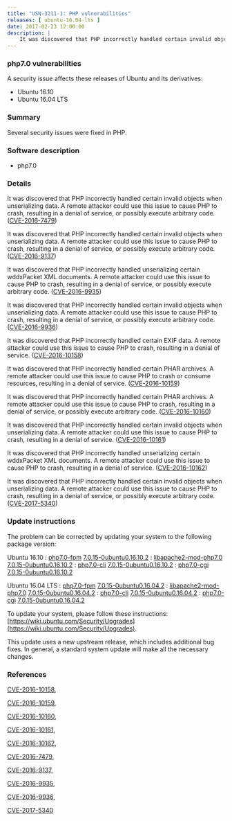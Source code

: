 ```yaml
---
title: "USN-3211-1: PHP vulnerabilities"
releases: [ ubuntu-16.04-lts ]
date: 2017-02-23 12:00:00
description: |
    It was discovered that PHP incorrectly handled certain invalid objects when unserializing data. A remote attacker could use this issue to cause PHP to crash, resulting in a denial of service, or possibly execute arbitrary code. ([CVE-2016-7479](http://people.ubuntu.com/~ubuntu-security/cve/CVE-2016-7479))
--- 
```

 
### php7.0 vulnerabilities

A security issue affects these releases of Ubuntu and its derivatives:

* Ubuntu 16.10
* Ubuntu 16.04 LTS

### Summary

Several security issues were fixed in PHP. 

### Software description

* php7.0 

### Details

It was discovered that PHP incorrectly handled certain invalid objects when unserializing data. A remote attacker could use this issue to cause PHP to crash, resulting in a denial of service, or possibly execute arbitrary code. ([CVE-2016-7479](http://people.ubuntu.com/~ubuntu-security/cve/CVE-2016-7479))

It was discovered that PHP incorrectly handled certain invalid objects when unserializing data. A remote attacker could use this issue to cause PHP to crash, resulting in a denial of service, or possibly execute arbitrary code. ([CVE-2016-9137](http://people.ubuntu.com/~ubuntu-security/cve/CVE-2016-9137))

It was discovered that PHP incorrectly handled unserializing certain wddxPacket XML documents. A remote attacker could use this issue to cause PHP to crash, resulting in a denial of service, or possibly execute arbitrary code. ([CVE-2016-9935](http://people.ubuntu.com/~ubuntu-security/cve/CVE-2016-9935))

It was discovered that PHP incorrectly handled certain invalid objects when unserializing data. A remote attacker could use this issue to cause PHP to crash, resulting in a denial of service, or possibly execute arbitrary code. ([CVE-2016-9936](http://people.ubuntu.com/~ubuntu-security/cve/CVE-2016-9936))

It was discovered that PHP incorrectly handled certain EXIF data. A remote attacker could use this issue to cause PHP to crash, resulting in a denial of service. ([CVE-2016-10158](http://people.ubuntu.com/~ubuntu-security/cve/CVE-2016-10158))

It was discovered that PHP incorrectly handled certain PHAR archives. A remote attacker could use this issue to cause PHP to crash or consume resources, resulting in a denial of service. ([CVE-2016-10159](http://people.ubuntu.com/~ubuntu-security/cve/CVE-2016-10159))

It was discovered that PHP incorrectly handled certain PHAR archives. A remote attacker could use this issue to cause PHP to crash, resulting in a denial of service, or possibly execute arbitrary code. ([CVE-2016-10160](http://people.ubuntu.com/~ubuntu-security/cve/CVE-2016-10160))

It was discovered that PHP incorrectly handled certain invalid objects when unserializing data. A remote attacker could use this issue to cause PHP to crash, resulting in a denial of service. ([CVE-2016-10161](http://people.ubuntu.com/~ubuntu-security/cve/CVE-2016-10161))

It was discovered that PHP incorrectly handled unserializing certain wddxPacket XML documents. A remote attacker could use this issue to cause PHP to crash, resulting in a denial of service. ([CVE-2016-10162](http://people.ubuntu.com/~ubuntu-security/cve/CVE-2016-10162))

It was discovered that PHP incorrectly handled certain invalid objects when unserializing data. A remote attacker could use this issue to cause PHP to crash, resulting in a denial of service, or possibly execute arbitrary code. ([CVE-2017-5340](http://people.ubuntu.com/~ubuntu-security/cve/CVE-2017-5340)) 

### Update instructions

The problem can be corrected by updating your system to the following package version:

Ubuntu 16.10
 : [php7.0-fpm](https://launchpad.net/ubuntu/+source/php7.0) <span> [7.0.15-0ubuntu0.16.10.2](https://launchpad.net/ubuntu/+source/php7.0/7.0.15-0ubuntu0.16.10.2) </span> 
 : [libapache2-mod-php7.0](https://launchpad.net/ubuntu/+source/php7.0) <span> [7.0.15-0ubuntu0.16.10.2](https://launchpad.net/ubuntu/+source/php7.0/7.0.15-0ubuntu0.16.10.2) </span> 
 : [php7.0-cli](https://launchpad.net/ubuntu/+source/php7.0) <span> [7.0.15-0ubuntu0.16.10.2](https://launchpad.net/ubuntu/+source/php7.0/7.0.15-0ubuntu0.16.10.2) </span> 
 : [php7.0-cgi](https://launchpad.net/ubuntu/+source/php7.0) <span> [7.0.15-0ubuntu0.16.10.2](https://launchpad.net/ubuntu/+source/php7.0/7.0.15-0ubuntu0.16.10.2) </span> 

Ubuntu 16.04 LTS
 : [php7.0-fpm](https://launchpad.net/ubuntu/+source/php7.0) <span> [7.0.15-0ubuntu0.16.04.2](https://launchpad.net/ubuntu/+source/php7.0/7.0.15-0ubuntu0.16.04.2) </span> 
 : [libapache2-mod-php7.0](https://launchpad.net/ubuntu/+source/php7.0) <span> [7.0.15-0ubuntu0.16.04.2](https://launchpad.net/ubuntu/+source/php7.0/7.0.15-0ubuntu0.16.04.2) </span> 
 : [php7.0-cli](https://launchpad.net/ubuntu/+source/php7.0) <span> [7.0.15-0ubuntu0.16.04.2](https://launchpad.net/ubuntu/+source/php7.0/7.0.15-0ubuntu0.16.04.2) </span> 
 : [php7.0-cgi](https://launchpad.net/ubuntu/+source/php7.0) <span> [7.0.15-0ubuntu0.16.04.2](https://launchpad.net/ubuntu/+source/php7.0/7.0.15-0ubuntu0.16.04.2) </span> 

To update your system, please follow these instructions: [https://wiki.ubuntu.com/Security/Upgrades](https://wiki.ubuntu.com/Security/Upgrades).

This update uses a new upstream release, which includes additional bug fixes. In general, a standard system update will make all the necessary changes. 

### References

 [CVE-2016-10158](http://people.ubuntu.com/~ubuntu-security/cve/CVE-2016-10158), 

 [CVE-2016-10159](http://people.ubuntu.com/~ubuntu-security/cve/CVE-2016-10159), 

 [CVE-2016-10160](http://people.ubuntu.com/~ubuntu-security/cve/CVE-2016-10160), 

 [CVE-2016-10161](http://people.ubuntu.com/~ubuntu-security/cve/CVE-2016-10161), 

 [CVE-2016-10162](http://people.ubuntu.com/~ubuntu-security/cve/CVE-2016-10162), 

 [CVE-2016-7479](http://people.ubuntu.com/~ubuntu-security/cve/CVE-2016-7479), 

 [CVE-2016-9137](http://people.ubuntu.com/~ubuntu-security/cve/CVE-2016-9137), 

 [CVE-2016-9935](http://people.ubuntu.com/~ubuntu-security/cve/CVE-2016-9935), 

 [CVE-2016-9936](http://people.ubuntu.com/~ubuntu-security/cve/CVE-2016-9936), 

 [CVE-2017-5340](http://people.ubuntu.com/~ubuntu-security/cve/CVE-2017-5340)
 
